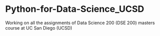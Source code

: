 # Python-for-Data-Science_UCSD

Working on all the assignments of Data Science 200 (DSE 200) masters course at UC San Diego (UCSD)

